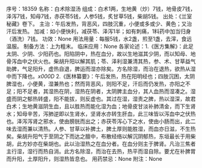 序号：18359
名称：白术除湿汤
组成：白术1两，生地黄（炒）7钱，地骨皮7钱，泽泻7钱，知母7钱，赤茯苓5钱，人参5钱，炙甘草5钱，柴胡5钱。
出处：《兰室秘藏》卷下。
主治：午后发热，背恶风，四肢沉重，小便或多或少、黄色；又治汗后发热。
加减：如小便快利，减茯苓、泽泻1半；如有刺痛，1料药中加当归身（酒洗）7钱。
功效：None
用法用量：每服5钱，水2盏，煎至1盏，去滓，食远温服。
制备方法：上为粗末。
临床应用：None
各家论述：1.《医方集解》：此足太阴、少阴、少阳药也。阳陷阴中，热在血分，故以生地滋其少阴，而以知母、地骨泻血中之伏火也。柴胡升阳以解其肌；苓、泽利湿兼清其热，参、术、甘草益气助脾，气足阳升，虚热自退，脾运而湿亦除矣。方名除湿，而治在退热，欲热从湿中而下降也。_x000D_
2.《医林纂要》：午后发热，热在阳明经也；四肢沉困，太阴脾湿也，小便黄，湿兼热也；然而背恶风，则阳不足，汗后而仍发热，亦阳之不足；阳不足者，其湿热在阴，湿热在阴者，太阴脾主血分，其人血热而湿凑之。湿盛而阴之郁热转盛，阳不能拔，则反虚也。其过在湿，湿责之脾，热以湿深，故君白术；生地黄滋阴生血，且以胜热而能化湿为血；地骨皮甘淡补肺清金，而下生肾水；知母辛苦，泻肺逆即以生肾水，坚肾水亦转生肝血，此三味皆以泻血中之伏热也。泽泻泻肾之邪水，使由膀胱而出之；赤茯苓泻心下之水，使由小肠而出，此二味去湿而兼以清热。人参、甘草以补脾土，脾土厚则能胜湿，而血亦日滋，不生热矣。柴胡升阳气于至阴之下而达之膻中，布散经络以解沉阴郁热，东垣最长于用柴胡，此方妙亦在柴胡也。此以治湿热之在血分者。在血分则主于脾肾。凡治三焦者主行湿，湿行而热自消。此方名除湿，而治在去热，热平而湿自除。要尤在补脾胃而升阳，土厚阳升，则湿热皆息也。
用药禁忌：None
附注：None
